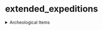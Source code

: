 # extended_expeditions

<details>
  <summary>Archeological Items</summary>

  <details>
    <summary>Old World Items</summary>
  <details>
      <summary>Uncommon</summary>
- Test1
  </details>
  <details>
      <summary>Common</summary>
- Test1
  </details>
  <details>
      <summary>Rare</summary>
- Test1
  </details>
  <details>
      <summary>Epic</summary>
- Test1
  </details>
  <details>
      <summary>Legendary</summary>
- Test1
  </details>

  </details>
  <details>
    <summary>New World Items</summary>

  </details>
  <details>
    <summary>Enbesa Items</summary>

  </details>
  <details>
    <summary>Arctic Items</summary>

  </details>
  <details>
    <summary>Asia Items</summary>

  </details>

</details>
